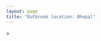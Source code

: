 ```yaml
---
layout: page
title: "Outbreak location: Bhopal"
---
```

<div id="mapid">
<script src="https://buda-magenta.github.io/hazard_map/load_map.js"></script>
><script>
var marker_outbreak = L.marker([23.258486, 77.401989],{"autoPan": true}).addTo(map); marker_outbreak.bindTooltip("Bhopal").openTooltip();

var circle_1 = L.circle([22.720362, 75.868200], {"pane": "markerPane", "color": "red", "fill": true, "fillOpacity": 0.2, "fillRule": "evenodd", "lineCap": "round", "lineJoin": "round", "opacity": 1.0, "radius": 93500, "stroke": true, "weight": 3}).addTo(map);
circle_1.bindTooltip("Indore<br>rank: 1<br>hazard index: 0.093500")
circle_1.bindPopup('<a href="https://buda-magenta.github.io/hazard_map/Indore">Indore</a>')

var circle_2 = L.circle([23.916667, 78.000000], {"pane": "markerPane", "color": "red", "fill": true, "fillOpacity": 0.2, "fillRule": "evenodd", "lineCap": "round", "lineJoin": "round", "opacity": 1.0, "radius": 35031, "stroke": true, "weight": 3}).addTo(map);
circle_2.bindTooltip("Vidisha<br>rank: 2<br>hazard index: 0.035031")
circle_2.bindPopup('<a href="https://buda-magenta.github.io/hazard_map/Vidisha">Vidisha</a>')

var circle_3 = L.circle([23.160894, 79.949770], {"pane": "markerPane", "color": "red", "fill": true, "fillOpacity": 0.2, "fillRule": "evenodd", "lineCap": "round", "lineJoin": "round", "opacity": 1.0, "radius": 25436, "stroke": true, "weight": 3}).addTo(map);
circle_3.bindTooltip("Jabalpur<br>rank: 3<br>hazard index: 0.025437")
circle_3.bindPopup('<a href="https://buda-magenta.github.io/hazard_map/Jabalpur">Jabalpur</a>')

var circle_4 = L.circle([23.174597, 75.785142], {"pane": "markerPane", "color": "red", "fill": true, "fillOpacity": 0.2, "fillRule": "evenodd", "lineCap": "round", "lineJoin": "round", "opacity": 1.0, "radius": 21476, "stroke": true, "weight": 3}).addTo(map);
circle_4.bindTooltip("Ujjain<br>rank: 4<br>hazard index: 0.021477")
circle_4.bindPopup('<a href="https://buda-magenta.github.io/hazard_map/Ujjain">Ujjain</a>')

var circle_5 = L.circle([28.651718, 77.221939], {"pane": "markerPane", "color": "red", "fill": true, "fillOpacity": 0.2, "fillRule": "evenodd", "lineCap": "round", "lineJoin": "round", "opacity": 1.0, "radius": 16275, "stroke": true, "weight": 3}).addTo(map);
circle_5.bindTooltip("Delhi<br>rank: 5<br>hazard index: 0.016275")
circle_5.bindPopup('<a href="https://buda-magenta.github.io/hazard_map/Delhi">Delhi</a>')

var circle_6 = L.circle([25.531031, 78.652689], {"pane": "markerPane", "color": "red", "fill": true, "fillOpacity": 0.2, "fillRule": "evenodd", "lineCap": "round", "lineJoin": "round", "opacity": 1.0, "radius": 11130, "stroke": true, "weight": 3}).addTo(map);
circle_6.bindTooltip("Jhansi<br>rank: 6<br>hazard index: 0.011131")
circle_6.bindPopup('<a href="https://buda-magenta.github.io/hazard_map/Jhansi">Jhansi</a>')

var circle_7 = L.circle([19.075990, 72.877393], {"pane": "markerPane", "color": "red", "fill": true, "fillOpacity": 0.2, "fillRule": "evenodd", "lineCap": "round", "lineJoin": "round", "opacity": 1.0, "radius": 10485, "stroke": true, "weight": 3}).addTo(map);
circle_7.bindTooltip("Mumbai<br>rank: 7<br>hazard index: 0.010486")
circle_7.bindPopup('<a href="https://buda-magenta.github.io/hazard_map/Mumbai">Mumbai</a>')

var circle_8 = L.circle([23.809612, 78.759114], {"pane": "markerPane", "color": "red", "fill": true, "fillOpacity": 0.2, "fillRule": "evenodd", "lineCap": "round", "lineJoin": "round", "opacity": 1.0, "radius": 10081, "stroke": true, "weight": 3}).addTo(map);
circle_8.bindTooltip("Sagar<br>rank: 8<br>hazard index: 0.010082")
circle_8.bindPopup('<a href="https://buda-magenta.github.io/hazard_map/Sagar">Sagar</a>')

var circle_9 = L.circle([22.600150, 77.926645], {"pane": "markerPane", "color": "red", "fill": true, "fillOpacity": 0.2, "fillRule": "evenodd", "lineCap": "round", "lineJoin": "round", "opacity": 1.0, "radius": 9857, "stroke": true, "weight": 3}).addTo(map);
circle_9.bindTooltip("Hoshangabad<br>rank: 9<br>hazard index: 0.009857")
circle_9.bindPopup('<a href="https://buda-magenta.github.io/hazard_map/Hoshangabad">Hoshangabad</a>')

var circle_10 = L.circle([23.000000, 76.166667], {"pane": "markerPane", "color": "red", "fill": true, "fillOpacity": 0.2, "fillRule": "evenodd", "lineCap": "round", "lineJoin": "round", "opacity": 1.0, "radius": 9063, "stroke": true, "weight": 3}).addTo(map);
circle_10.bindTooltip("Dewas<br>rank: 10<br>hazard index: 0.009064")
circle_10.bindPopup('<a href="https://buda-magenta.github.io/hazard_map/Dewas">Dewas</a>')

var circle_11 = L.circle([26.915458, 75.818982], {"pane": "markerPane", "color": "red", "fill": true, "fillOpacity": 0.2, "fillRule": "evenodd", "lineCap": "round", "lineJoin": "round", "opacity": 1.0, "radius": 9023, "stroke": true, "weight": 3}).addTo(map);
circle_11.bindTooltip("Jaipur<br>rank: 11<br>hazard index: 0.009024")
circle_11.bindPopup('<a href="https://buda-magenta.github.io/hazard_map/Jaipur">Jaipur</a>')

var circle_12 = L.circle([21.149813, 79.082056], {"pane": "markerPane", "color": "red", "fill": true, "fillOpacity": 0.2, "fillRule": "evenodd", "lineCap": "round", "lineJoin": "round", "opacity": 1.0, "radius": 8002, "stroke": true, "weight": 3}).addTo(map);
circle_12.bindTooltip("Nagpur<br>rank: 12<br>hazard index: 0.008003")
circle_12.bindPopup('<a href="https://buda-magenta.github.io/hazard_map/Nagpur">Nagpur</a>')

var circle_13 = L.circle([22.139831, 78.809645], {"pane": "markerPane", "color": "red", "fill": true, "fillOpacity": 0.2, "fillRule": "evenodd", "lineCap": "round", "lineJoin": "round", "opacity": 1.0, "radius": 6270, "stroke": true, "weight": 3}).addTo(map);
circle_13.bindTooltip("Chhindwara<br>rank: 13<br>hazard index: 0.006271")
circle_13.bindPopup('<a href="https://buda-magenta.github.io/hazard_map/Chhindwara">Chhindwara</a>')

var circle_14 = L.circle([21.237947, 81.633683], {"pane": "markerPane", "color": "red", "fill": true, "fillOpacity": 0.2, "fillRule": "evenodd", "lineCap": "round", "lineJoin": "round", "opacity": 1.0, "radius": 5298, "stroke": true, "weight": 3}).addTo(map);
circle_14.bindTooltip("Raipur<br>rank: 14<br>hazard index: 0.005299")
circle_14.bindPopup('<a href="https://buda-magenta.github.io/hazard_map/Raipur">Raipur</a>')

var circle_15 = L.circle([21.879616, 77.875681], {"pane": "markerPane", "color": "red", "fill": true, "fillOpacity": 0.2, "fillRule": "evenodd", "lineCap": "round", "lineJoin": "round", "opacity": 1.0, "radius": 5215, "stroke": true, "weight": 3}).addTo(map);
circle_15.bindTooltip("Betul<br>rank: 15<br>hazard index: 0.005216")
circle_15.bindPopup('<a href="https://buda-magenta.github.io/hazard_map/Betul">Betul</a>')

var circle_16 = L.circle([23.115688, 77.066239], {"pane": "markerPane", "color": "red", "fill": true, "fillOpacity": 0.2, "fillRule": "evenodd", "lineCap": "round", "lineJoin": "round", "opacity": 1.0, "radius": 4831, "stroke": true, "weight": 3}).addTo(map);
circle_16.bindTooltip("Sehore<br>rank: 16<br>hazard index: 0.004832")
circle_16.bindPopup('<a href="https://buda-magenta.github.io/hazard_map/Sehore">Sehore</a>')

var circle_17 = L.circle([23.833962, 80.392456], {"pane": "markerPane", "color": "red", "fill": true, "fillOpacity": 0.2, "fillRule": "evenodd", "lineCap": "round", "lineJoin": "round", "opacity": 1.0, "radius": 4448, "stroke": true, "weight": 3}).addTo(map);
circle_17.bindTooltip("Murwara<br>rank: 17<br>hazard index: 0.004448")
circle_17.bindPopup('<a href="https://buda-magenta.github.io/hazard_map/Murwara">Murwara</a>')

var circle_18 = L.circle([22.383333, 82.133333], {"pane": "markerPane", "color": "red", "fill": true, "fillOpacity": 0.2, "fillRule": "evenodd", "lineCap": "round", "lineJoin": "round", "opacity": 1.0, "radius": 4376, "stroke": true, "weight": 3}).addTo(map);
circle_18.bindTooltip("Bilaspur<br>rank: 18<br>hazard index: 0.004377")
circle_18.bindPopup('<a href="https://buda-magenta.github.io/hazard_map/Bilaspur">Bilaspur</a>')

var circle_19 = L.circle([18.521428, 73.854454], {"pane": "markerPane", "color": "red", "fill": true, "fillOpacity": 0.2, "fillRule": "evenodd", "lineCap": "round", "lineJoin": "round", "opacity": 1.0, "radius": 4086, "stroke": true, "weight": 3}).addTo(map);
circle_19.bindTooltip("Pune<br>rank: 19<br>hazard index: 0.004086")
circle_19.bindPopup('<a href="https://buda-magenta.github.io/hazard_map/Pune">Pune</a>')

var circle_20 = L.circle([21.977864, 76.568828], {"pane": "markerPane", "color": "red", "fill": true, "fillOpacity": 0.2, "fillRule": "evenodd", "lineCap": "round", "lineJoin": "round", "opacity": 1.0, "radius": 3982, "stroke": true, "weight": 3}).addTo(map);
circle_20.bindTooltip("Khandwa<br>rank: 20<br>hazard index: 0.003983")
circle_20.bindPopup('<a href="https://buda-magenta.github.io/hazard_map/Khandwa">Khandwa</a>')

var circle_21 = L.circle([24.700385, 78.518668], {"pane": "markerPane", "color": "red", "fill": true, "fillOpacity": 0.2, "fillRule": "evenodd", "lineCap": "round", "lineJoin": "round", "opacity": 1.0, "radius": 3507, "stroke": true, "weight": 3}).addTo(map);
circle_21.bindTooltip("Lalitpur<br>rank: 21<br>hazard index: 0.003507")
circle_21.bindPopup('<a href="https://buda-magenta.github.io/hazard_map/Lalitpur">Lalitpur</a>')

var circle_22 = L.circle([23.750000, 79.583333], {"pane": "markerPane", "color": "red", "fill": true, "fillOpacity": 0.2, "fillRule": "evenodd", "lineCap": "round", "lineJoin": "round", "opacity": 1.0, "radius": 3479, "stroke": true, "weight": 3}).addTo(map);
circle_22.bindTooltip("Damoh<br>rank: 22<br>hazard index: 0.003479")
circle_22.bindPopup('<a href="https://buda-magenta.github.io/hazard_map/Damoh">Damoh</a>')

var circle_23 = L.circle([24.917151, 76.696403], {"pane": "markerPane", "color": "red", "fill": true, "fillOpacity": 0.2, "fillRule": "evenodd", "lineCap": "round", "lineJoin": "round", "opacity": 1.0, "radius": 3298, "stroke": true, "weight": 3}).addTo(map);
circle_23.bindTooltip("Baran<br>rank: 23<br>hazard index: 0.003299")
circle_23.bindPopup('<a href="https://buda-magenta.github.io/hazard_map/Baran">Baran</a>')

var circle_24 = L.circle([23.480592, 74.917790], {"pane": "markerPane", "color": "red", "fill": true, "fillOpacity": 0.2, "fillRule": "evenodd", "lineCap": "round", "lineJoin": "round", "opacity": 1.0, "radius": 3292, "stroke": true, "weight": 3}).addTo(map);
circle_24.bindTooltip("Ratlam<br>rank: 24<br>hazard index: 0.003292")
circle_24.bindPopup('<a href="https://buda-magenta.github.io/hazard_map/Ratlam">Ratlam</a>')

var circle_25 = L.circle([26.203725, 78.157363], {"pane": "markerPane", "color": "red", "fill": true, "fillOpacity": 0.2, "fillRule": "evenodd", "lineCap": "round", "lineJoin": "round", "opacity": 1.0, "radius": 3036, "stroke": true, "weight": 3}).addTo(map);
circle_25.bindTooltip("Gwalior<br>rank: 25<br>hazard index: 0.003037")
circle_25.bindPopup('<a href="https://buda-magenta.github.io/hazard_map/Gwalior">Gwalior</a>')

var circle_26 = L.circle([25.375241, 77.828119], {"pane": "markerPane", "color": "red", "fill": true, "fillOpacity": 0.2, "fillRule": "evenodd", "lineCap": "round", "lineJoin": "round", "opacity": 1.0, "radius": 2801, "stroke": true, "weight": 3}).addTo(map);
circle_26.bindTooltip("Shivpuri<br>rank: 26<br>hazard index: 0.002801")
circle_26.bindPopup('<a href="https://buda-magenta.github.io/hazard_map/Shivpuri">Shivpuri</a>')

var circle_27 = L.circle([17.388786, 78.461065], {"pane": "markerPane", "color": "red", "fill": true, "fillOpacity": 0.2, "fillRule": "evenodd", "lineCap": "round", "lineJoin": "round", "opacity": 1.0, "radius": 2784, "stroke": true, "weight": 3}).addTo(map);
circle_27.bindTooltip("Hyderabad<br>rank: 27<br>hazard index: 0.002784")
circle_27.bindPopup('<a href="https://buda-magenta.github.io/hazard_map/Hyderabad">Hyderabad</a>')

var circle_28 = L.circle([26.838100, 80.934600], {"pane": "markerPane", "color": "red", "fill": true, "fillOpacity": 0.2, "fillRule": "evenodd", "lineCap": "round", "lineJoin": "round", "opacity": 1.0, "radius": 2526, "stroke": true, "weight": 3}).addTo(map);
circle_28.bindTooltip("Lucknow<br>rank: 28<br>hazard index: 0.002526")
circle_28.bindPopup('<a href="https://buda-magenta.github.io/hazard_map/Lucknow">Lucknow</a>')

var circle_29 = L.circle([23.587548, 75.675679], {"pane": "markerPane", "color": "red", "fill": true, "fillOpacity": 0.2, "fillRule": "evenodd", "lineCap": "round", "lineJoin": "round", "opacity": 1.0, "radius": 2488, "stroke": true, "weight": 3}).addTo(map);
circle_29.bindTooltip("Nagda<br>rank: 29<br>hazard index: 0.002488")
circle_29.bindPopup('<a href="https://buda-magenta.github.io/hazard_map/Nagda">Nagda</a>')

var circle_30 = L.circle([13.083694, 80.270186], {"pane": "markerPane", "color": "red", "fill": true, "fillOpacity": 0.2, "fillRule": "evenodd", "lineCap": "round", "lineJoin": "round", "opacity": 1.0, "radius": 2455, "stroke": true, "weight": 3}).addTo(map);
circle_30.bindTooltip("Chennai<br>rank: 30<br>hazard index: 0.002456")
circle_30.bindPopup('<a href="https://buda-magenta.github.io/hazard_map/Chennai">Chennai</a>')

var circle_31 = L.circle([24.500000, 77.500000], {"pane": "markerPane", "color": "red", "fill": true, "fillOpacity": 0.2, "fillRule": "evenodd", "lineCap": "round", "lineJoin": "round", "opacity": 1.0, "radius": 2407, "stroke": true, "weight": 3}).addTo(map);
circle_31.bindTooltip("Guna<br>rank: 31<br>hazard index: 0.002407")
circle_31.bindPopup('<a href="https://buda-magenta.github.io/hazard_map/Guna">Guna</a>')

var circle_32 = L.circle([24.500000, 81.000000], {"pane": "markerPane", "color": "red", "fill": true, "fillOpacity": 0.2, "fillRule": "evenodd", "lineCap": "round", "lineJoin": "round", "opacity": 1.0, "radius": 2386, "stroke": true, "weight": 3}).addTo(map);
circle_32.bindTooltip("Satna<br>rank: 32<br>hazard index: 0.002386")
circle_32.bindPopup('<a href="https://buda-magenta.github.io/hazard_map/Satna">Satna</a>')

var circle_33 = L.circle([20.993276, 75.839983], {"pane": "markerPane", "color": "red", "fill": true, "fillOpacity": 0.2, "fillRule": "evenodd", "lineCap": "round", "lineJoin": "round", "opacity": 1.0, "radius": 2228, "stroke": true, "weight": 3}).addTo(map);
circle_33.bindTooltip("Bhusawal<br>rank: 33<br>hazard index: 0.002228")
circle_33.bindPopup('<a href="https://buda-magenta.github.io/hazard_map/Bhusawal">Bhusawal</a>')

var circle_34 = L.circle([26.460914, 80.321759], {"pane": "markerPane", "color": "red", "fill": true, "fillOpacity": 0.2, "fillRule": "evenodd", "lineCap": "round", "lineJoin": "round", "opacity": 1.0, "radius": 2221, "stroke": true, "weight": 3}).addTo(map);
circle_34.bindTooltip("Kanpur<br>rank: 34<br>hazard index: 0.002221")
circle_34.bindPopup('<a href="https://buda-magenta.github.io/hazard_map/Kanpur">Kanpur</a>')

var circle_35 = L.circle([21.818774, 75.606458], {"pane": "markerPane", "color": "red", "fill": true, "fillOpacity": 0.2, "fillRule": "evenodd", "lineCap": "round", "lineJoin": "round", "opacity": 1.0, "radius": 2210, "stroke": true, "weight": 3}).addTo(map);
circle_35.bindTooltip("Khargone<br>rank: 35<br>hazard index: 0.002210")
circle_35.bindPopup('<a href="https://buda-magenta.github.io/hazard_map/Khargone">Khargone</a>')

var circle_36 = L.circle([19.169335, 77.311013], {"pane": "markerPane", "color": "red", "fill": true, "fillOpacity": 0.2, "fillRule": "evenodd", "lineCap": "round", "lineJoin": "round", "opacity": 1.0, "radius": 1818, "stroke": true, "weight": 3}).addTo(map);
circle_36.bindTooltip("Nanded Waghala<br>rank: 36<br>hazard index: 0.001819")
circle_36.bindPopup('<a href="https://buda-magenta.github.io/hazard_map/Nanded_Waghala">Nanded Waghala</a>')

var circle_37 = L.circle([24.759267, 81.655000], {"pane": "markerPane", "color": "red", "fill": true, "fillOpacity": 0.2, "fillRule": "evenodd", "lineCap": "round", "lineJoin": "round", "opacity": 1.0, "radius": 1731, "stroke": true, "weight": 3}).addTo(map);
circle_37.bindTooltip("Rewa<br>rank: 37<br>hazard index: 0.001731")
circle_37.bindPopup('<a href="https://buda-magenta.github.io/hazard_map/Rewa">Rewa</a>')

var circle_38 = L.circle([25.196826, 76.000893], {"pane": "markerPane", "color": "red", "fill": true, "fillOpacity": 0.2, "fillRule": "evenodd", "lineCap": "round", "lineJoin": "round", "opacity": 1.0, "radius": 1631, "stroke": true, "weight": 3}).addTo(map);
circle_38.bindTooltip("Kota<br>rank: 38<br>hazard index: 0.001632")
circle_38.bindPopup('<a href="https://buda-magenta.github.io/hazard_map/Kota">Kota</a>')

var circle_39 = L.circle([12.979120, 77.591300], {"pane": "markerPane", "color": "red", "fill": true, "fillOpacity": 0.2, "fillRule": "evenodd", "lineCap": "round", "lineJoin": "round", "opacity": 1.0, "radius": 1459, "stroke": true, "weight": 3}).addTo(map);
circle_39.bindTooltip("Bangalore<br>rank: 39<br>hazard index: 0.001460")
circle_39.bindPopup('<a href="https://buda-magenta.github.io/hazard_map/Bangalore">Bangalore</a>')

var circle_40 = L.circle([27.175255, 78.009816], {"pane": "markerPane", "color": "red", "fill": true, "fillOpacity": 0.2, "fillRule": "evenodd", "lineCap": "round", "lineJoin": "round", "opacity": 1.0, "radius": 1448, "stroke": true, "weight": 3}).addTo(map);
circle_40.bindTooltip("Agra<br>rank: 40<br>hazard index: 0.001449")
circle_40.bindPopup('<a href="https://buda-magenta.github.io/hazard_map/Agra">Agra</a>')

var circle_41 = L.circle([25.335649, 83.007629], {"pane": "markerPane", "color": "red", "fill": true, "fillOpacity": 0.2, "fillRule": "evenodd", "lineCap": "round", "lineJoin": "round", "opacity": 1.0, "radius": 1385, "stroke": true, "weight": 3}).addTo(map);
circle_41.bindTooltip("Varanasi<br>rank: 41<br>hazard index: 0.001386")
circle_41.bindPopup('<a href="https://buda-magenta.github.io/hazard_map/Varanasi">Varanasi</a>')

var circle_42 = L.circle([20.843512, 75.525927], {"pane": "markerPane", "color": "red", "fill": true, "fillOpacity": 0.2, "fillRule": "evenodd", "lineCap": "round", "lineJoin": "round", "opacity": 1.0, "radius": 1378, "stroke": true, "weight": 3}).addTo(map);
circle_42.bindTooltip("Jalgaon<br>rank: 42<br>hazard index: 0.001379")
circle_42.bindPopup('<a href="https://buda-magenta.github.io/hazard_map/Jalgaon">Jalgaon</a>')

var circle_43 = L.circle([25.438130, 81.833800], {"pane": "markerPane", "color": "red", "fill": true, "fillOpacity": 0.2, "fillRule": "evenodd", "lineCap": "round", "lineJoin": "round", "opacity": 1.0, "radius": 1330, "stroke": true, "weight": 3}).addTo(map);
circle_43.bindTooltip("Allahabad<br>rank: 43<br>hazard index: 0.001331")
circle_43.bindPopup('<a href="https://buda-magenta.github.io/hazard_map/Allahabad">Allahabad</a>')

var circle_44 = L.circle([26.296772, 73.035143], {"pane": "markerPane", "color": "red", "fill": true, "fillOpacity": 0.2, "fillRule": "evenodd", "lineCap": "round", "lineJoin": "round", "opacity": 1.0, "radius": 1323, "stroke": true, "weight": 3}).addTo(map);
circle_44.bindTooltip("Jodhpur<br>rank: 44<br>hazard index: 0.001323")
circle_44.bindPopup('<a href="https://buda-magenta.github.io/hazard_map/Jodhpur">Jodhpur</a>')

var circle_45 = L.circle([21.199035, 81.397955], {"pane": "markerPane", "color": "red", "fill": true, "fillOpacity": 0.2, "fillRule": "evenodd", "lineCap": "round", "lineJoin": "round", "opacity": 1.0, "radius": 1321, "stroke": true, "weight": 3}).addTo(map);
circle_45.bindTooltip("Durg<br>rank: 45<br>hazard index: 0.001322")
circle_45.bindPopup('<a href="https://buda-magenta.github.io/hazard_map/Durg">Durg</a>')

var circle_46 = L.circle([20.761862, 77.192172], {"pane": "markerPane", "color": "red", "fill": true, "fillOpacity": 0.2, "fillRule": "evenodd", "lineCap": "round", "lineJoin": "round", "opacity": 1.0, "radius": 996, "stroke": true, "weight": 3}).addTo(map);
circle_46.bindTooltip("Akola<br>rank: 46<br>hazard index: 0.000996")
circle_46.bindPopup('<a href="https://buda-magenta.github.io/hazard_map/Akola">Akola</a>')

var circle_47 = L.circle([16.508759, 80.618510], {"pane": "markerPane", "color": "red", "fill": true, "fillOpacity": 0.2, "fillRule": "evenodd", "lineCap": "round", "lineJoin": "round", "opacity": 1.0, "radius": 950, "stroke": true, "weight": 3}).addTo(map);
circle_47.bindTooltip("Vijayawada<br>rank: 47<br>hazard index: 0.000950")
circle_47.bindPopup('<a href="https://buda-magenta.github.io/hazard_map/Vijayawada">Vijayawada</a>')

var circle_48 = L.circle([19.194329, 72.970178], {"pane": "markerPane", "color": "red", "fill": true, "fillOpacity": 0.2, "fillRule": "evenodd", "lineCap": "round", "lineJoin": "round", "opacity": 1.0, "radius": 824, "stroke": true, "weight": 3}).addTo(map);
circle_48.bindTooltip("Thane<br>rank: 48<br>hazard index: 0.000824")
circle_48.bindPopup('<a href="https://buda-magenta.github.io/hazard_map/Thane">Thane</a>')

var circle_49 = L.circle([26.469100, 74.639000], {"pane": "markerPane", "color": "red", "fill": true, "fillOpacity": 0.2, "fillRule": "evenodd", "lineCap": "round", "lineJoin": "round", "opacity": 1.0, "radius": 809, "stroke": true, "weight": 3}).addTo(map);
circle_49.bindTooltip("Ajmer<br>rank: 49<br>hazard index: 0.000810")
circle_49.bindPopup('<a href="https://buda-magenta.github.io/hazard_map/Ajmer">Ajmer</a>')

var circle_50 = L.circle([23.021624, 72.579707], {"pane": "markerPane", "color": "red", "fill": true, "fillOpacity": 0.2, "fillRule": "evenodd", "lineCap": "round", "lineJoin": "round", "opacity": 1.0, "radius": 743, "stroke": true, "weight": 3}).addTo(map);
circle_50.bindTooltip("Ahmedabad<br>rank: 50<br>hazard index: 0.000743")
circle_50.bindPopup('<a href="https://buda-magenta.github.io/hazard_map/Ahmedabad">Ahmedabad</a>')

var circle_51 = L.circle([22.541418, 88.357691], {"pane": "markerPane", "color": "red", "fill": true, "fillOpacity": 0.2, "fillRule": "evenodd", "lineCap": "round", "lineJoin": "round", "opacity": 1.0, "radius": 738, "stroke": true, "weight": 3}).addTo(map);
circle_51.bindTooltip("Kolkata<br>rank: 51<br>hazard index: 0.000738")
circle_51.bindPopup('<a href="https://buda-magenta.github.io/hazard_map/Kolkata">Kolkata</a>')

var circle_52 = L.circle([17.723128, 83.301284], {"pane": "markerPane", "color": "red", "fill": true, "fillOpacity": 0.2, "fillRule": "evenodd", "lineCap": "round", "lineJoin": "round", "opacity": 1.0, "radius": 679, "stroke": true, "weight": 3}).addTo(map);
circle_52.bindTooltip("Visakhapatnam<br>rank: 52<br>hazard index: 0.000680")
circle_52.bindPopup('<a href="https://buda-magenta.github.io/hazard_map/Visakhapatnam">Visakhapatnam</a>')

var circle_53 = L.circle([20.011247, 73.790236], {"pane": "markerPane", "color": "red", "fill": true, "fillOpacity": 0.2, "fillRule": "evenodd", "lineCap": "round", "lineJoin": "round", "opacity": 1.0, "radius": 601, "stroke": true, "weight": 3}).addTo(map);
circle_53.bindTooltip("Nashik<br>rank: 53<br>hazard index: 0.000602")
circle_53.bindPopup('<a href="https://buda-magenta.github.io/hazard_map/Nashik">Nashik</a>')

var circle_54 = L.circle([25.488773, 74.699613], {"pane": "markerPane", "color": "red", "fill": true, "fillOpacity": 0.2, "fillRule": "evenodd", "lineCap": "round", "lineJoin": "round", "opacity": 1.0, "radius": 537, "stroke": true, "weight": 3}).addTo(map);
circle_54.bindTooltip("Bhilwara<br>rank: 54<br>hazard index: 0.000537")
circle_54.bindPopup('<a href="https://buda-magenta.github.io/hazard_map/Bhilwara">Bhilwara</a>')

var circle_55 = L.circle([17.980609, 79.598212], {"pane": "markerPane", "color": "red", "fill": true, "fillOpacity": 0.2, "fillRule": "evenodd", "lineCap": "round", "lineJoin": "round", "opacity": 1.0, "radius": 512, "stroke": true, "weight": 3}).addTo(map);
circle_55.bindTooltip("Warangal<br>rank: 55<br>hazard index: 0.000513")
circle_55.bindPopup('<a href="https://buda-magenta.github.io/hazard_map/Warangal">Warangal</a>')

var circle_56 = L.circle([24.197443, 82.666145], {"pane": "markerPane", "color": "red", "fill": true, "fillOpacity": 0.2, "fillRule": "evenodd", "lineCap": "round", "lineJoin": "round", "opacity": 1.0, "radius": 485, "stroke": true, "weight": 3}).addTo(map);
circle_56.bindTooltip("Singrauli<br>rank: 56<br>hazard index: 0.000486")
circle_56.bindPopup('<a href="https://buda-magenta.github.io/hazard_map/Singrauli">Singrauli</a>')

var circle_57 = L.circle([19.250000, 74.750000], {"pane": "markerPane", "color": "red", "fill": true, "fillOpacity": 0.2, "fillRule": "evenodd", "lineCap": "round", "lineJoin": "round", "opacity": 1.0, "radius": 423, "stroke": true, "weight": 3}).addTo(map);
circle_57.bindTooltip("Ahmadnagar<br>rank: 57<br>hazard index: 0.000424")
circle_57.bindPopup('<a href="https://buda-magenta.github.io/hazard_map/Ahmadnagar">Ahmadnagar</a>')

var circle_58 = L.circle([24.265131, 75.387182], {"pane": "markerPane", "color": "red", "fill": true, "fillOpacity": 0.2, "fillRule": "evenodd", "lineCap": "round", "lineJoin": "round", "opacity": 1.0, "radius": 399, "stroke": true, "weight": 3}).addTo(map);
circle_58.bindTooltip("Mandsaur<br>rank: 58<br>hazard index: 0.000400")
circle_58.bindPopup('<a href="https://buda-magenta.github.io/hazard_map/Mandsaur">Mandsaur</a>')

var circle_59 = L.circle([19.290314, 76.602903], {"pane": "markerPane", "color": "red", "fill": true, "fillOpacity": 0.2, "fillRule": "evenodd", "lineCap": "round", "lineJoin": "round", "opacity": 1.0, "radius": 337, "stroke": true, "weight": 3}).addTo(map);
circle_59.bindTooltip("Parbhani<br>rank: 59<br>hazard index: 0.000338")
circle_59.bindPopup('<a href="https://buda-magenta.github.io/hazard_map/Parbhani">Parbhani</a>')

var circle_60 = L.circle([26.269722, 82.994425], {"pane": "markerPane", "color": "red", "fill": true, "fillOpacity": 0.2, "fillRule": "evenodd", "lineCap": "round", "lineJoin": "round", "opacity": 1.0, "radius": 329, "stroke": true, "weight": 3}).addTo(map);
circle_60.bindTooltip("Burhanpur<br>rank: 60<br>hazard index: 0.000330")
circle_60.bindPopup('<a href="https://buda-magenta.github.io/hazard_map/Burhanpur">Burhanpur</a>')

var circle_61 = L.circle([26.653396, 77.624206], {"pane": "markerPane", "color": "red", "fill": true, "fillOpacity": 0.2, "fillRule": "evenodd", "lineCap": "round", "lineJoin": "round", "opacity": 1.0, "radius": 319, "stroke": true, "weight": 3}).addTo(map);
circle_61.bindTooltip("Dhaulpur<br>rank: 61<br>hazard index: 0.000320")
circle_61.bindPopup('<a href="https://buda-magenta.github.io/hazard_map/Dhaulpur">Dhaulpur</a>')

var circle_62 = L.circle([19.918233, 75.868625], {"pane": "markerPane", "color": "red", "fill": true, "fillOpacity": 0.2, "fillRule": "evenodd", "lineCap": "round", "lineJoin": "round", "opacity": 1.0, "radius": 313, "stroke": true, "weight": 3}).addTo(map);
circle_62.bindTooltip("Jalna<br>rank: 62<br>hazard index: 0.000314")
circle_62.bindPopup('<a href="https://buda-magenta.github.io/hazard_map/Jalna">Jalna</a>')

var circle_63 = L.circle([21.200996, 81.335426], {"pane": "markerPane", "color": "red", "fill": true, "fillOpacity": 0.2, "fillRule": "evenodd", "lineCap": "round", "lineJoin": "round", "opacity": 1.0, "radius": 282, "stroke": true, "weight": 3}).addTo(map);
circle_63.bindTooltip("Bhilai Nagar<br>rank: 63<br>hazard index: 0.000282")
circle_63.bindPopup('<a href="https://buda-magenta.github.io/hazard_map/Bhilai_Nagar">Bhilai Nagar</a>')

var circle_64 = L.circle([11.001812, 76.962843], {"pane": "markerPane", "color": "red", "fill": true, "fillOpacity": 0.2, "fillRule": "evenodd", "lineCap": "round", "lineJoin": "round", "opacity": 1.0, "radius": 271, "stroke": true, "weight": 3}).addTo(map);
circle_64.bindTooltip("Coimbatore<br>rank: 64<br>hazard index: 0.000271")
circle_64.bindPopup('<a href="https://buda-magenta.github.io/hazard_map/Coimbatore">Coimbatore</a>')

var circle_65 = L.circle([23.122634, 83.198189], {"pane": "markerPane", "color": "red", "fill": true, "fillOpacity": 0.2, "fillRule": "evenodd", "lineCap": "round", "lineJoin": "round", "opacity": 1.0, "radius": 262, "stroke": true, "weight": 3}).addTo(map);
circle_65.bindTooltip("Ambikapur<br>rank: 65<br>hazard index: 0.000263")
circle_65.bindPopup('<a href="https://buda-magenta.github.io/hazard_map/Ambikapur">Ambikapur</a>')

var circle_66 = L.circle([21.154541, 77.644296], {"pane": "markerPane", "color": "red", "fill": true, "fillOpacity": 0.2, "fillRule": "evenodd", "lineCap": "round", "lineJoin": "round", "opacity": 1.0, "radius": 261, "stroke": true, "weight": 3}).addTo(map);
circle_66.bindTooltip("Amravati<br>rank: 66<br>hazard index: 0.000261")
circle_66.bindPopup('<a href="https://buda-magenta.github.io/hazard_map/Amravati">Amravati</a>')

var circle_67 = L.circle([21.170200, 72.831100], {"pane": "markerPane", "color": "red", "fill": true, "fillOpacity": 0.2, "fillRule": "evenodd", "lineCap": "round", "lineJoin": "round", "opacity": 1.0, "radius": 260, "stroke": true, "weight": 3}).addTo(map);
circle_67.bindTooltip("Surat<br>rank: 67<br>hazard index: 0.000261")
circle_67.bindPopup('<a href="https://buda-magenta.github.io/hazard_map/Surat">Surat</a>')

var circle_68 = L.circle([22.519770, 82.629515], {"pane": "markerPane", "color": "red", "fill": true, "fillOpacity": 0.2, "fillRule": "evenodd", "lineCap": "round", "lineJoin": "round", "opacity": 1.0, "radius": 259, "stroke": true, "weight": 3}).addTo(map);
circle_68.bindTooltip("Korba<br>rank: 68<br>hazard index: 0.000259")
circle_68.bindPopup('<a href="https://buda-magenta.github.io/hazard_map/Korba">Korba</a>')

var circle_69 = L.circle([27.437194, 79.489129], {"pane": "markerPane", "color": "red", "fill": true, "fillOpacity": 0.2, "fillRule": "evenodd", "lineCap": "round", "lineJoin": "round", "opacity": 1.0, "radius": 258, "stroke": true, "weight": 3}).addTo(map);
circle_69.bindTooltip("Farrukhabad<br>rank: 69<br>hazard index: 0.000259")
circle_69.bindPopup('<a href="https://buda-magenta.github.io/hazard_map/Farrukhabad">Farrukhabad</a>')

var circle_70 = L.circle([16.850253, 74.594888], {"pane": "markerPane", "color": "red", "fill": true, "fillOpacity": 0.2, "fillRule": "evenodd", "lineCap": "round", "lineJoin": "round", "opacity": 1.0, "radius": 248, "stroke": true, "weight": 3}).addTo(map);
circle_70.bindTooltip("Sangli<br>rank: 70<br>hazard index: 0.000248")
circle_70.bindPopup('<a href="https://buda-magenta.github.io/hazard_map/Sangli">Sangli</a>')

var circle_71 = L.circle([26.671329, 83.364583], {"pane": "markerPane", "color": "red", "fill": true, "fillOpacity": 0.2, "fillRule": "evenodd", "lineCap": "round", "lineJoin": "round", "opacity": 1.0, "radius": 247, "stroke": true, "weight": 3}).addTo(map);
circle_71.bindTooltip("Gorakhpur<br>rank: 71<br>hazard index: 0.000248")
circle_71.bindPopup('<a href="https://buda-magenta.github.io/hazard_map/Gorakhpur">Gorakhpur</a>')

var circle_72 = L.circle([20.972740, 80.691555], {"pane": "markerPane", "color": "red", "fill": true, "fillOpacity": 0.2, "fillRule": "evenodd", "lineCap": "round", "lineJoin": "round", "opacity": 1.0, "radius": 245, "stroke": true, "weight": 3}).addTo(map);
circle_72.bindTooltip("Rajnandgaon<br>rank: 72<br>hazard index: 0.000245")
circle_72.bindPopup('<a href="https://buda-magenta.github.io/hazard_map/Rajnandgaon">Rajnandgaon</a>')

var circle_73 = L.circle([11.664300, 78.146000], {"pane": "markerPane", "color": "red", "fill": true, "fillOpacity": 0.2, "fillRule": "evenodd", "lineCap": "round", "lineJoin": "round", "opacity": 1.0, "radius": 237, "stroke": true, "weight": 3}).addTo(map);
circle_73.bindTooltip("Salem<br>rank: 73<br>hazard index: 0.000237")
circle_73.bindPopup('<a href="https://buda-magenta.github.io/hazard_map/Salem">Salem</a>')

var circle_74 = L.circle([15.398403, 73.812918], {"pane": "markerPane", "color": "red", "fill": true, "fillOpacity": 0.2, "fillRule": "evenodd", "lineCap": "round", "lineJoin": "round", "opacity": 1.0, "radius": 236, "stroke": true, "weight": 3}).addTo(map);
circle_74.bindTooltip("Vasco Da Gama<br>rank: 74<br>hazard index: 0.000237")
circle_74.bindPopup('<a href="https://buda-magenta.github.io/hazard_map/Vasco_Da_Gama">Vasco Da Gama</a>')

var circle_75 = L.circle([20.030976, 79.358139], {"pane": "markerPane", "color": "red", "fill": true, "fillOpacity": 0.2, "fillRule": "evenodd", "lineCap": "round", "lineJoin": "round", "opacity": 1.0, "radius": 232, "stroke": true, "weight": 3}).addTo(map);
circle_75.bindTooltip("Chandrapur<br>rank: 75<br>hazard index: 0.000232")
circle_75.bindPopup('<a href="https://buda-magenta.github.io/hazard_map/Chandrapur">Chandrapur</a>')

var circle_76 = L.circle([28.428262, 77.002700], {"pane": "markerPane", "color": "red", "fill": true, "fillOpacity": 0.2, "fillRule": "evenodd", "lineCap": "round", "lineJoin": "round", "opacity": 1.0, "radius": 230, "stroke": true, "weight": 3}).addTo(map);
circle_76.bindTooltip("Gurgaon<br>rank: 76<br>hazard index: 0.000230")
circle_76.bindPopup('<a href="https://buda-magenta.github.io/hazard_map/Gurgaon">Gurgaon</a>')

var circle_77 = L.circle([15.857267, 74.506934], {"pane": "markerPane", "color": "red", "fill": true, "fillOpacity": 0.2, "fillRule": "evenodd", "lineCap": "round", "lineJoin": "round", "opacity": 1.0, "radius": 225, "stroke": true, "weight": 3}).addTo(map);
circle_77.bindTooltip("Belgaum<br>rank: 77<br>hazard index: 0.000225")
circle_77.bindPopup('<a href="https://buda-magenta.github.io/hazard_map/Belgaum">Belgaum</a>')

var circle_78 = L.circle([26.122147, 75.663754], {"pane": "markerPane", "color": "red", "fill": true, "fillOpacity": 0.2, "fillRule": "evenodd", "lineCap": "round", "lineJoin": "round", "opacity": 1.0, "radius": 218, "stroke": true, "weight": 3}).addTo(map);
circle_78.bindTooltip("Tonk<br>rank: 78<br>hazard index: 0.000219")
circle_78.bindPopup('<a href="https://buda-magenta.github.io/hazard_map/Tonk">Tonk</a>')

var circle_79 = L.circle([28.402979, 77.310384], {"pane": "markerPane", "color": "red", "fill": true, "fillOpacity": 0.2, "fillRule": "evenodd", "lineCap": "round", "lineJoin": "round", "opacity": 1.0, "radius": 213, "stroke": true, "weight": 3}).addTo(map);
circle_79.bindTooltip("Faridabad<br>rank: 79<br>hazard index: 0.000214")
circle_79.bindPopup('<a href="https://buda-magenta.github.io/hazard_map/Faridabad">Faridabad</a>')

var circle_80 = L.circle([14.449372, 79.987376], {"pane": "markerPane", "color": "red", "fill": true, "fillOpacity": 0.2, "fillRule": "evenodd", "lineCap": "round", "lineJoin": "round", "opacity": 1.0, "radius": 212, "stroke": true, "weight": 3}).addTo(map);
circle_80.bindTooltip("Nellore<br>rank: 80<br>hazard index: 0.000213")
circle_80.bindPopup('<a href="https://buda-magenta.github.io/hazard_map/Nellore">Nellore</a>')

var circle_81 = L.circle([21.145629, 80.268387], {"pane": "markerPane", "color": "red", "fill": true, "fillOpacity": 0.2, "fillRule": "evenodd", "lineCap": "round", "lineJoin": "round", "opacity": 1.0, "radius": 199, "stroke": true, "weight": 3}).addTo(map);
circle_81.bindTooltip("Gondiya<br>rank: 81<br>hazard index: 0.000200")
circle_81.bindPopup('<a href="https://buda-magenta.github.io/hazard_map/Gondiya">Gondiya</a>')

var circle_82 = L.circle([27.633333, 77.583333], {"pane": "markerPane", "color": "red", "fill": true, "fillOpacity": 0.2, "fillRule": "evenodd", "lineCap": "round", "lineJoin": "round", "opacity": 1.0, "radius": 197, "stroke": true, "weight": 3}).addTo(map);
circle_82.bindTooltip("Mathura<br>rank: 82<br>hazard index: 0.000197")
circle_82.bindPopup('<a href="https://buda-magenta.github.io/hazard_map/Mathura">Mathura</a>')

var circle_83 = L.circle([26.588559, 74.861097], {"pane": "markerPane", "color": "red", "fill": true, "fillOpacity": 0.2, "fillRule": "evenodd", "lineCap": "round", "lineJoin": "round", "opacity": 1.0, "radius": 194, "stroke": true, "weight": 3}).addTo(map);
circle_83.bindTooltip("Kishangarh<br>rank: 83<br>hazard index: 0.000194")
circle_83.bindPopup('<a href="https://buda-magenta.github.io/hazard_map/Kishangarh">Kishangarh</a>')

var circle_84 = L.circle([26.229141, 76.304533], {"pane": "markerPane", "color": "red", "fill": true, "fillOpacity": 0.2, "fillRule": "evenodd", "lineCap": "round", "lineJoin": "round", "opacity": 1.0, "radius": 192, "stroke": true, "weight": 3}).addTo(map);
circle_84.bindTooltip("Sawai Madhopur<br>rank: 84<br>hazard index: 0.000193")
circle_84.bindPopup('<a href="https://buda-magenta.github.io/hazard_map/Sawai_Madhopur">Sawai Madhopur</a>')

var circle_85 = L.circle([23.795281, 86.430964], {"pane": "markerPane", "color": "red", "fill": true, "fillOpacity": 0.2, "fillRule": "evenodd", "lineCap": "round", "lineJoin": "round", "opacity": 1.0, "radius": 191, "stroke": true, "weight": 3}).addTo(map);
circle_85.bindTooltip("Dhanbad<br>rank: 85<br>hazard index: 0.000191")
circle_85.bindPopup('<a href="https://buda-magenta.github.io/hazard_map/Dhanbad">Dhanbad</a>')

var circle_86 = L.circle([24.462465, 74.850114], {"pane": "markerPane", "color": "red", "fill": true, "fillOpacity": 0.2, "fillRule": "evenodd", "lineCap": "round", "lineJoin": "round", "opacity": 1.0, "radius": 186, "stroke": true, "weight": 3}).addTo(map);
circle_86.bindTooltip("Nimach<br>rank: 86<br>hazard index: 0.000187")
circle_86.bindPopup('<a href="https://buda-magenta.github.io/hazard_map/Nimach">Nimach</a>')

var circle_87 = L.circle([22.500000, 83.500000], {"pane": "markerPane", "color": "red", "fill": true, "fillOpacity": 0.2, "fillRule": "evenodd", "lineCap": "round", "lineJoin": "round", "opacity": 1.0, "radius": 186, "stroke": true, "weight": 3}).addTo(map);
circle_87.bindTooltip("Raigarh<br>rank: 87<br>hazard index: 0.000186")
circle_87.bindPopup('<a href="https://buda-magenta.github.io/hazard_map/Raigarh">Raigarh</a>')

var circle_88 = L.circle([24.500000, 74.500000], {"pane": "markerPane", "color": "red", "fill": true, "fillOpacity": 0.2, "fillRule": "evenodd", "lineCap": "round", "lineJoin": "round", "opacity": 1.0, "radius": 173, "stroke": true, "weight": 3}).addTo(map);
circle_88.bindTooltip("Chittaurgarh<br>rank: 88<br>hazard index: 0.000174")
circle_88.bindPopup('<a href="https://buda-magenta.github.io/hazard_map/Chittaurgarh">Chittaurgarh</a>')

var circle_89 = L.circle([28.901090, 76.580194], {"pane": "markerPane", "color": "red", "fill": true, "fillOpacity": 0.2, "fillRule": "evenodd", "lineCap": "round", "lineJoin": "round", "opacity": 1.0, "radius": 167, "stroke": true, "weight": 3}).addTo(map);
circle_89.bindTooltip("Rohtak<br>rank: 89<br>hazard index: 0.000167")
circle_89.bindPopup('<a href="https://buda-magenta.github.io/hazard_map/Rohtak">Rohtak</a>')

var circle_90 = L.circle([22.801519, 86.202958], {"pane": "markerPane", "color": "red", "fill": true, "fillOpacity": 0.2, "fillRule": "evenodd", "lineCap": "round", "lineJoin": "round", "opacity": 1.0, "radius": 165, "stroke": true, "weight": 3}).addTo(map);
circle_90.bindTooltip("Jamshedpur<br>rank: 90<br>hazard index: 0.000165")
circle_90.bindPopup('<a href="https://buda-magenta.github.io/hazard_map/Jamshedpur">Jamshedpur</a>')

var circle_91 = L.circle([30.909016, 75.851601], {"pane": "markerPane", "color": "red", "fill": true, "fillOpacity": 0.2, "fillRule": "evenodd", "lineCap": "round", "lineJoin": "round", "opacity": 1.0, "radius": 162, "stroke": true, "weight": 3}).addTo(map);
circle_91.bindTooltip("Ludhiana<br>rank: 91<br>hazard index: 0.000163")
circle_91.bindPopup('<a href="https://buda-magenta.github.io/hazard_map/Ludhiana">Ludhiana</a>')

var circle_92 = L.circle([18.627929, 73.800983], {"pane": "markerPane", "color": "red", "fill": true, "fillOpacity": 0.2, "fillRule": "evenodd", "lineCap": "round", "lineJoin": "round", "opacity": 1.0, "radius": 161, "stroke": true, "weight": 3}).addTo(map);
circle_92.bindTooltip("Pimpri Chinchwad<br>rank: 92<br>hazard index: 0.000162")
circle_92.bindPopup('<a href="https://buda-magenta.github.io/hazard_map/Pimpri_Chinchwad">Pimpri Chinchwad</a>')

var circle_93 = L.circle([18.761516, 79.478785], {"pane": "markerPane", "color": "red", "fill": true, "fillOpacity": 0.2, "fillRule": "evenodd", "lineCap": "round", "lineJoin": "round", "opacity": 1.0, "radius": 161, "stroke": true, "weight": 3}).addTo(map);
circle_93.bindTooltip("Ramagundam<br>rank: 93<br>hazard index: 0.000161")
circle_93.bindPopup('<a href="https://buda-magenta.github.io/hazard_map/Ramagundam">Ramagundam</a>')

var circle_94 = L.circle([8.576971, 77.050125], {"pane": "markerPane", "color": "red", "fill": true, "fillOpacity": 0.2, "fillRule": "evenodd", "lineCap": "round", "lineJoin": "round", "opacity": 1.0, "radius": 147, "stroke": true, "weight": 3}).addTo(map);
circle_94.bindTooltip("Thiruvananthapuram<br>rank: 94<br>hazard index: 0.000147")
circle_94.bindPopup('<a href="https://buda-magenta.github.io/hazard_map/Thiruvananthapuram">Thiruvananthapuram</a>')

var circle_95 = L.circle([28.863842, 78.805778], {"pane": "markerPane", "color": "red", "fill": true, "fillOpacity": 0.2, "fillRule": "evenodd", "lineCap": "round", "lineJoin": "round", "opacity": 1.0, "radius": 146, "stroke": true, "weight": 3}).addTo(map);
circle_95.bindTooltip("Moradabad<br>rank: 95<br>hazard index: 0.000147")
circle_95.bindPopup('<a href="https://buda-magenta.github.io/hazard_map/Moradabad">Moradabad</a>')

var circle_96 = L.circle([22.305199, 70.802833], {"pane": "markerPane", "color": "red", "fill": true, "fillOpacity": 0.2, "fillRule": "evenodd", "lineCap": "round", "lineJoin": "round", "opacity": 1.0, "radius": 145, "stroke": true, "weight": 3}).addTo(map);
circle_96.bindTooltip("Rajkot<br>rank: 96<br>hazard index: 0.000146")
circle_96.bindPopup('<a href="https://buda-magenta.github.io/hazard_map/Rajkot">Rajkot</a>')

var circle_97 = L.circle([20.266777, 85.843559], {"pane": "markerPane", "color": "red", "fill": true, "fillOpacity": 0.2, "fillRule": "evenodd", "lineCap": "round", "lineJoin": "round", "opacity": 1.0, "radius": 145, "stroke": true, "weight": 3}).addTo(map);
circle_97.bindTooltip("Bhubaneswar<br>rank: 97<br>hazard index: 0.000145")
circle_97.bindPopup('<a href="https://buda-magenta.github.io/hazard_map/Bhubaneswar">Bhubaneswar</a>')

var circle_98 = L.circle([29.000653, 77.768229], {"pane": "markerPane", "color": "red", "fill": true, "fillOpacity": 0.2, "fillRule": "evenodd", "lineCap": "round", "lineJoin": "round", "opacity": 1.0, "radius": 141, "stroke": true, "weight": 3}).addTo(map);
circle_98.bindTooltip("Meerut<br>rank: 98<br>hazard index: 0.000142")
circle_98.bindPopup('<a href="https://buda-magenta.github.io/hazard_map/Meerut">Meerut</a>')

var circle_99 = L.circle([24.578721, 73.686257], {"pane": "markerPane", "color": "red", "fill": true, "fillOpacity": 0.2, "fillRule": "evenodd", "lineCap": "round", "lineJoin": "round", "opacity": 1.0, "radius": 141, "stroke": true, "weight": 3}).addTo(map);
circle_99.bindTooltip("Udaipur<br>rank: 99<br>hazard index: 0.000142")
circle_99.bindPopup('<a href="https://buda-magenta.github.io/hazard_map/Udaipur">Udaipur</a>')

var circle_100 = L.circle([25.935955, 79.424328], {"pane": "markerPane", "color": "red", "fill": true, "fillOpacity": 0.2, "fillRule": "evenodd", "lineCap": "round", "lineJoin": "round", "opacity": 1.0, "radius": 140, "stroke": true, "weight": 3}).addTo(map);
circle_100.bindTooltip("Orai<br>rank: 100<br>hazard index: 0.000140")
circle_100.bindPopup('<a href="https://buda-magenta.github.io/hazard_map/Orai">Orai</a>')
</script>
</div>
